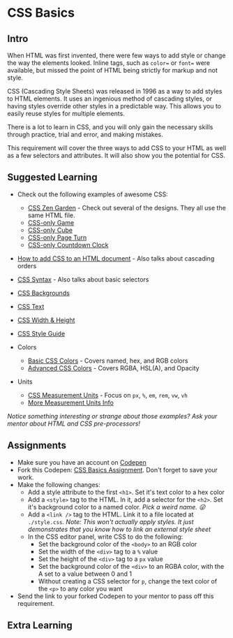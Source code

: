 # CSS Basics

## Intro

When HTML was first invented, there were few ways to add style or change the way the elements looked. Inline tags, such as `color=` or `font=` were available, but missed the point of HTML being strictly for markup and not style.

CSS (Cascading Style Sheets) was released in 1996 as a way to add styles to HTML elements. It uses an ingenious method of cascading styles, or having styles override other styles in a predictable way. This allows you to easily reuse styles for multiple elements.

There is a lot to learn in CSS, and you will only gain the necessary skills through practice, trial and error, and making mistakes.

This requirement will cover the three ways to add CSS to your HTML as well as a few selectors and attributes. It will also show you the potential for CSS.

## Suggested Learning

- Check out the following examples of awesome CSS:
  - [CSS Zen Garden](http://csszengarden.com) - Check out several of the designs. They all use the same HTML file.
  - [CSS-only Game](https://codepen.io/electerious/pen/ZeammP)
  - [CSS-only Cube](https://codepen.io/hrtzt/pen/JdYaEZ)
  - [CSS-only Page Turn](https://codepen.io/fbrz/pen/whxbF)
  - [CSS-only Countdown Clock](https://codepen.io/kindofone/pen/DkhAz)

- [How to add CSS to an HTML document](https://www.w3schools.com/css/css_howto.asp) - Also talks about cascading orders
- [CSS Syntax](https://www.w3schools.com/css/css_syntax.asp) - Also talks about basic selectors
- [CSS Backgrounds](https://www.w3schools.com/css/css_background.asp)
- [CSS Text](https://www.w3schools.com/css/css_text.asp)
- [CSS Width & Height](https://www.w3schools.com/css/css_dimension.asp)
- [CSS Style Guide](http://codeguide.co/#css)

- Colors
  - [Basic CSS Colors](https://www.w3schools.com/css/css_colors.asp) - Covers named, hex, and RGB colors
  - [Advanced CSS Colors](https://www.w3schools.com/css/css3_colors.asp) - Covers RGBA, HSL(A), and Opacity
- Units
  - [CSS Measurement Units](https://www.w3schools.com/cssref/css_units.asp) - Focus on `px`, `%`, `em`, `rem`, `vw`, `vh`
  - [More Measurement Units Info](https://www.tutorialspoint.com/css/css_measurement_units.htm)

_Notice something interesting or strange about those examples? Ask your mentor about HTML and CSS pre-processors!_

## Assignments

- Make sure you have an account on [Codepen](https://codepen.io)
- Fork this Codepen: [CSS Basics Assignment](https://codepen.io/alexanderson1993/pen/gxYMOp?editors=1100). Don't forget to save your work.
- Make the following changes:
  - Add a style attribute to the first `<h1>`. Set it's text color to a hex color
  - Add a `<style>` tag to the HTML. In it, add a selector for the `<h2>`. Set it's background color to a named color. *Pick a weird name. 😜*
  - Add a `<link />` tag to the HTML. Link it to a file located at `./style.css`. *Note: This won't actually apply styles. It just demonstrates that you know how to link an external style sheet*
  - In the CSS editor panel, write CSS to do the following:
    - Set the background color of the `<body>` to an RGB color
    - Set the width of the `<div>` tag to a `%` value
    - Set the height of the `<div>` tag to a `px` value
    - Set the background color of the `<div>` to an RGBA color, with the A set to a value between 0 and 1
    - Without creating a CSS selector for `p`, change the text color of the `<p>` to any color you want
- Send the link to your forked Codepen to your mentor to pass off this requirement.

## Extra Learning

